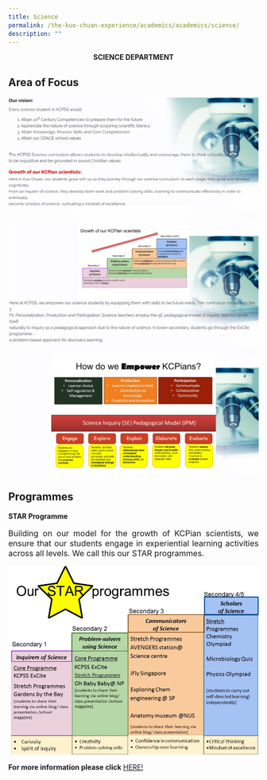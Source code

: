 ```yaml
---
title: Science
permalink: /the-kuo-chuan-experience/academics/academics/science/
description: ""
---
```



**<center>SCIENCE DEPARTMENT</center>**

## Area of Focus

![](/images/Our%20People/Departments/Science/Science%20Area%20of%20Focus%201.png)

![](/images/Our%20People/Departments/Science/Science%20Area%20of%20Focus%202.png)

![](/images/Our%20People/Departments/Science/Science%20Area%20of%20Focus%203.png)


## Programmes
**STAR Programme**

<p style="text-align: justify;font-size:16px;">
Building on our model for the growth of KCPian scientists, we ensure that our students engage in experiential learning activities across all levels. We call this our STAR programmes.</p>


<p><a href="https://sites.google.com/moe.edu.sg/kcpss-science-programmes/home">
<img src="/images/Our%20People/Departments/Science/Science%20Prog.jpg">
</a></p>

**For more information please click** [HERE!](https://sites.google.com/moe.edu.sg/kcpss-science-programmes/home)